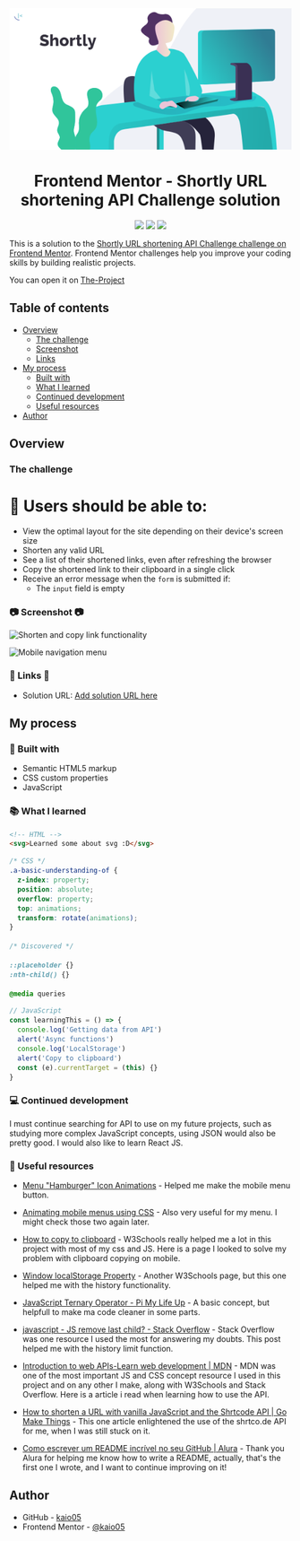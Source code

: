 <img align="center" src="images/logo-github.png">

<h1 align="center">Frontend Mentor - Shortly URL shortening API Challenge solution</h1>
<p align="center">
  <img src="https://img.shields.io/badge/status-in%20development-brightgreen"/>
  <img src="https://img.shields.io/badge/Licence-MIT-yellow"/>
  <img src="https://img.shields.io/badge/release%20date-march-orange"/>
</p>

This is a solution to the [Shortly URL shortening API Challenge challenge on Frontend Mentor](https://www.frontendmentor.io/challenges/url-shortening-api-landing-page-2ce3ob-G). Frontend Mentor challenges help you improve your coding skills by building realistic projects. 

You can open it on [The-Project](05.github.io/URL-shortener/)

## Table of contents

- [Overview](#overview)
  - [The challenge](#the-challenge)
  - [Screenshot](#screenshot)
  - [Links](#links)
- [My process](#my-process)
  - [Built with](#built-with)
  - [What I learned](#what-i-learned)
  - [Continued development](#continued-development)
  - [Useful resources](#useful-resources)
- [Author](#author)


## Overview

### The challenge

# :hammer: Users should be able to:

- View the optimal layout for the site depending on their device's screen size
- Shorten any valid URL
- See a list of their shortened links, even after refreshing the browser
- Copy the shortened link to their clipboard in a single click
- Receive an error message when the `form` is submitted if:
  - The `input` field is empty

### :camera: Screenshot :camera:

![Shorten and copy link functionality](./images/screenshot-desktop.mdp)

![Mobile navigation menu](./images/screenshot-mobile.mdp)


### :paperclip: Links :paperclip:

- Solution URL: [Add solution URL here](https://kaio05.github.io/URL-shortener/)


## My process

### :wrench: Built with

- Semantic HTML5 markup
- CSS custom properties
- JavaScript

### :books: What I learned

```html
<!-- HTML -->
<svg>Learned some about svg :D</svg>
```
```css
/* CSS */
.a-basic-understanding-of {
  z-index: property;
  position: absolute;
  overflow: property;
  top: animations;
  transform: rotate(animations);
}

/* Discovered */

::placeholder {}
:nth-child() {}

@media queries

```
```js
// JavaScript
const learningThis = () => {
  console.log('Getting data from API')
  alert('Async functions')
  console.log('LocalStorage')
  alert('Copy to clipboard')
  const (e).currentTarget = (this) {}
}
```

### :computer: Continued development

I must continue searching for API to use on my future projects, such as studying more complex JavaScript concepts, using JSON would also be pretty good. I would also like to learn React JS.

### :open_file_folder: Useful resources

- [Menu "Hamburger" Icon Animations](https://codepen.io/designcouch/pen/ExvwPY) - Helped me make the mobile menu button.

- [Animating mobile menus using CSS](https://blog.logrocket.com/animating-mobile-menus-using-css/) - Also very useful for my menu. I might check those two again later.

- [How to copy to clipboard](https://www.w3schools.com/howto/howto_js_copy_clipboard.asp) - W3Schools really helped me a lot in this project with most of my css and JS. Here is a page I looked to solve my problem with clipboard copying on mobile.

- [Window localStorage Property](https://www.w3schools.com/jsref/prop_win_localstorage.asp) - Another W3Schools page, but this one helped me with the history functionality.

- [JavaScript Ternary Operator - Pi My Life Up](https://pimylifeup.com/javascript-ternary-operator/#:~:text=Finally%2C%20the%20ternary%20operator%20is,what%20we%20have%20shown%20below.) - A basic concept, but helpfull to make ma code cleaner in some parts.

- [javascript - JS remove last child? - Stack Overflow](https://stackoverflow.com/questions/34193751/js-remove-last-child ) - Stack Overflow was one resource I used the most for answering my doubts. This post helped me with the history limit function.

- [Introduction to web APIs-Learn web development | MDN](https://developer.mozilla.org/en-US/docs/Learn/JavaScript/Client-side_web_APIs/Introduction) - 
MDN was one of the most important JS and CSS concept resource I used in this project and on any other I make, along with W3Schools and Stack Overflow. Here is a article i read when learning how to use the API.

- [How to shorten a URL with vanilla JavaScript and the Shrtcode API | Go Make Things](https://gomakethings.com/how-to-shorten-a-url-with-vanilla-javascript-and-the-shrtcode-api/) - This one article enlightened the use of the shrtco.de API for me, when I was still stuck on it.

- [Como escrever um README incrível no seu GitHub | Alura](https://www.alura.com.br/artigos/escrever-bom-readme?gclid=CjwKCAjwq-WgBhBMEiwAzKSH6IlngHgjiSMSvVjOY-94OaeXbrp-_UNDNqqO-jfUh-a-jw_wT65iwhoCx90QAvD_BwE) - Thank you Alura for helping me know how to write a README, actually, that's the first one I wrote, and I want to continue improving on it!


## Author

- GitHub - [kaio05](https://github.com/kaio05)
- Frontend Mentor - [@kaio05](https://www.frontendmentor.io/profile/kaio05)

